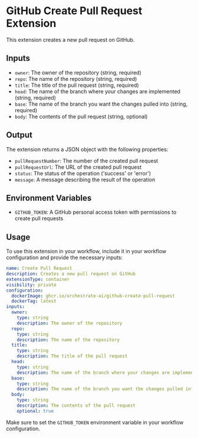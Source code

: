 # GitHub Create Pull Request Extension

This extension creates a new pull request on GitHub.

## Inputs

- `owner`: The owner of the repository (string, required)
- `repo`: The name of the repository (string, required)
- `title`: The title of the pull request (string, required)
- `head`: The name of the branch where your changes are implemented (string, required)
- `base`: The name of the branch you want the changes pulled into (string, required)
- `body`: The contents of the pull request (string, optional)

## Output

The extension returns a JSON object with the following properties:

- `pullRequestNumber`: The number of the created pull request
- `pullRequestUrl`: The URL of the created pull request
- `status`: The status of the operation ('success' or 'error')
- `message`: A message describing the result of the operation

## Environment Variables

- `GITHUB_TOKEN`: A GitHub personal access token with permissions to create pull requests

## Usage

To use this extension in your workflow, include it in your workflow configuration and provide the necessary inputs:

```yaml
name: Create Pull Request
description: Creates a new pull request on GitHub
extensionType: container
visibility: private
configuration:
  dockerImage: ghcr.io/orchestrate-ai/github-create-pull-request
  dockerTag: latest
inputs:
  owner: 
    type: string
    description: The owner of the repository
  repo:
    type: string
    description: The name of the repository
  title:
    type: string
    description: The title of the pull request
  head:
    type: string
    description: The name of the branch where your changes are implemented
  base:
    type: string
    description: The name of the branch you want the changes pulled into
  body:
    type: string
    description: The contents of the pull request
    optional: true
```

Make sure to set the `GITHUB_TOKEN` environment variable in your workflow configuration.